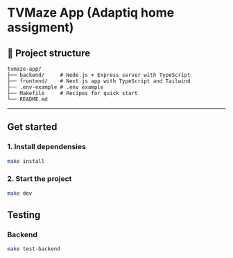 # TVMaze App (Adaptiq home assigment)

## 📁 Project structure

```
tvmaze-app/
├── backend/     # Node.js + Express server with TypeScript
├── frontend/    # Next.js app with TypeScript and Tailwind
├── .env-example # .env example
├── Makefile     # Recipes for quick start
└── README.md
```

---

## Get started

### 1. Install dependensies

```bash
make install
```

### 2. Start the project

```bash
make dev
```

## Testing

### Backend

```bash
make test-backend
```


